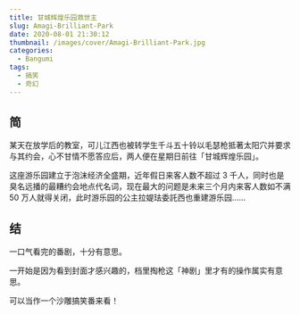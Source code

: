 ```yaml
---
title: 甘城辉煌乐园救世主
slug: Amagi-Brilliant-Park
date: 2020-08-01 21:30:12
thumbnail: /images/cover/Amagi-Brilliant-Park.jpg
categories:
  - Bangumi
tags:
  - 搞笑
  - 奇幻
---
```


## 简

某天在放学后的教室，可儿江西也被转学生千斗五十铃以毛瑟枪抵著太阳穴并要求与其约会，心不甘情不愿答应后，两人便在星期日前往「甘城辉煌乐园」。

这座游乐园建立于泡沫经济全盛期，近年假日来客人数不超过 3 千人，同时也是臭名远播的最糟约会地点代名词，现在最大的问题是未来三个月内来客人数如不满 50 万人就得关闭，此时游乐园的公主拉媞珐委託西也重建游乐园……

## 结

一口气看完的番剧，十分有意思。

一开始是因为看到封面才感兴趣的，档里掏枪这「神剧」里才有的操作属实有意思。

可以当作一个沙雕搞笑番来看！
